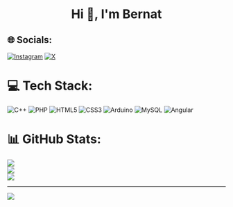 <h1 align="center">Hi 👋, I'm Bernat</h1>

## 🌐 Socials:
[![Instagram](https://img.shields.io/badge/Instagram-%23E4405F.svg?logo=Instagram&logoColor=white)](https://instagram.com/rubiolbernat) [![X](https://img.shields.io/badge/X-black.svg?logo=X&logoColor=white)](https://x.com/rubiolbernat) 

# 💻 Tech Stack:
![C++](https://img.shields.io/badge/c++-%2300599C.svg?style=for-the-badge&logo=c%2B%2B&logoColor=white) ![PHP](https://img.shields.io/badge/php-%23777BB4.svg?style=for-the-badge&logo=php&logoColor=white) ![HTML5](https://img.shields.io/badge/html5-%23E34F26.svg?style=for-the-badge&logo=html5&logoColor=white) ![CSS3](https://img.shields.io/badge/css3-%231572B6.svg?style=for-the-badge&logo=css3&logoColor=white) ![Arduino](https://img.shields.io/badge/-Arduino-00979D?style=for-the-badge&logo=Arduino&logoColor=white) ![MySQL](https://img.shields.io/badge/mysql-4479A1.svg?style=for-the-badge&logo=mysql&logoColor=white) ![Angular](https://img.shields.io/badge/angular-%23DD0031.svg?style=for-the-badge&logo=angular&logoColor=white)
# 📊 GitHub Stats:
![](https://github-readme-stats.vercel.app/api?username=rubiolbernat&theme=dark&hide_border=true&include_all_commits=true&count_private=true)<br/>
![](https://github-readme-streak-stats.herokuapp.com/?user=rubiolbernat&theme=dark&hide_border=true)<br/>
![](https://github-readme-stats.vercel.app/api/top-langs/?username=rubiolbernat&theme=dark&hide_border=true&include_all_commits=true&count_private=true&layout=compact)

---
[![](https://visitcount.itsvg.in/api?id=rubiolbernat&icon=0&color=0)](https://visitcount.itsvg.in)

<!-- Proudly created with GPRM ( https://gprm.itsvg.in ) -->
